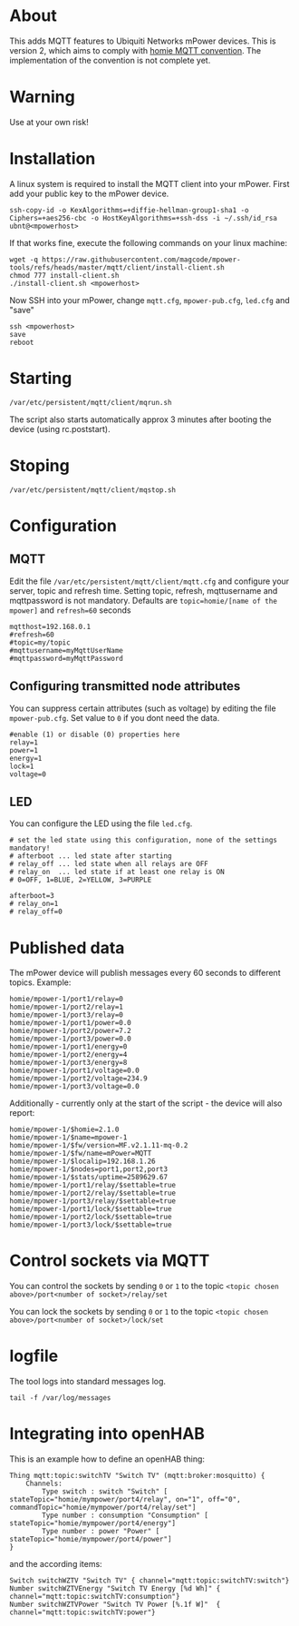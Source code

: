 # About
This adds MQTT features to Ubiquiti Networks mPower devices.
This is version 2, which aims to comply with [homie MQTT convention](https://github.com/marvinroger/homie). The implementation of the convention is not complete yet.

# Warning
Use at your own risk!

# Installation

A linux system is required to install the MQTT client into your mPower.
First add your public key to the mPower device.
```
ssh-copy-id -o KexAlgorithms=+diffie-hellman-group1-sha1 -o Ciphers=+aes256-cbc -o HostKeyAlgorithms=+ssh-dss -i ~/.ssh/id_rsa ubnt@<mpowerhost>
```

If that works fine, execute the following commands on your linux machine:
```
wget -q https://raw.githubusercontent.com/magcode/mpower-tools/refs/heads/master/mqtt/client/install-client.sh
chmod 777 install-client.sh
./install-client.sh <mpowerhost>
```

Now SSH into your mPower, change `mqtt.cfg`, `mpower-pub.cfg`, `led.cfg` and "save"

```
ssh <mpowerhost>
save
reboot
```

# Starting
```
/var/etc/persistent/mqtt/client/mqrun.sh
```
The script also starts automatically approx 3 minutes after booting the device (using rc.poststart).

# Stoping
```
/var/etc/persistent/mqtt/client/mqstop.sh
```

# Configuration
## MQTT
Edit the file `/var/etc/persistent/mqtt/client/mqtt.cfg` and configure your server, topic and refresh time. Setting topic, refresh, mqttusername and mqttpassword is not mandatory. Defaults are 
`topic=homie/[name of the mpower]` and `refresh=60` seconds

```
mqtthost=192.168.0.1
#refresh=60
#topic=my/topic
#mqttusername=myMqttUserName
#mqttpassword=myMqttPassword
```
## Configuring transmitted node attributes
You can suppress certain attributes (such as voltage) by editing the file `mpower-pub.cfg`. Set value to `0` if you dont need the data.

```
#enable (1) or disable (0) properties here
relay=1
power=1
energy=1
lock=1
voltage=0
```

## LED
You can configure the LED using the file `led.cfg`.

```
# set the led state using this configuration, none of the settings mandatory!
# afterboot ... led state after starting
# relay_off ... led state when all relays are OFF
# relay_on  ... led state if at least one relay is ON
# 0=OFF, 1=BLUE, 2=YELLOW, 3=PURPLE

afterboot=3
# relay_on=1
# relay_off=0
```

# Published data

The mPower device will publish messages every 60 seconds to different topics. Example:

```
homie/mpower-1/port1/relay=0
homie/mpower-1/port2/relay=1
homie/mpower-1/port3/relay=0
homie/mpower-1/port1/power=0.0
homie/mpower-1/port2/power=7.2
homie/mpower-1/port3/power=0.0
homie/mpower-1/port1/energy=0
homie/mpower-1/port2/energy=4
homie/mpower-1/port3/energy=8
homie/mpower-1/port1/voltage=0.0
homie/mpower-1/port2/voltage=234.9
homie/mpower-1/port3/voltage=0.0
```

Additionally - currently only at the start of the script - the device will also report:

```
homie/mpower-1/$homie=2.1.0
homie/mpower-1/$name=mpower-1
homie/mpower-1/$fw/version=MF.v2.1.11-mq-0.2
homie/mpower-1/$fw/name=mPower=MQTT
homie/mpower-1/$localip=192.168.1.26
homie/mpower-1/$nodes=port1,port2,port3
homie/mpower-1/$stats/uptime=2589629.67
homie/mpower-1/port1/relay/$settable=true
homie/mpower-1/port2/relay/$settable=true
homie/mpower-1/port3/relay/$settable=true
homie/mpower-1/port1/lock/$settable=true
homie/mpower-1/port2/lock/$settable=true
homie/mpower-1/port3/lock/$settable=true
```

# Control sockets via MQTT
You can control the sockets by sending `0` or `1` to the topic `<topic chosen above>/port<number of socket>/relay/set`

You can lock the sockets by sending `0` or `1` to the topic `<topic chosen above>/port<number of socket>/lock/set`

# logfile
The tool logs into standard messages log.
```
tail -f /var/log/messages
```

# Integrating into openHAB

This is an example how to define an openHAB thing:

```
Thing mqtt:topic:switchTV "Switch TV" (mqtt:broker:mosquitto) {
    Channels:
        Type switch : switch "Switch" [ stateTopic="homie/mympower/port4/relay", on="1", off="0", commandTopic="homie/mympower/port4/relay/set"]
        Type number : consumption "Consumption" [ stateTopic="homie/mympower/port4/energy"] 
        Type number : power "Power" [ stateTopic="homie/mympower/port4/power"] 
}
```
and the according items:
```
Switch switchWZTV "Switch TV" { channel="mqtt:topic:switchTV:switch"}
Number switchWZTVEnergy "Switch TV Energy [%d Wh]" { channel="mqtt:topic:switchTV:consumption"}
Number switchWZTVPower "Switch TV Power [%.1f W]"  { channel="mqtt:topic:switchTV:power"}
```
